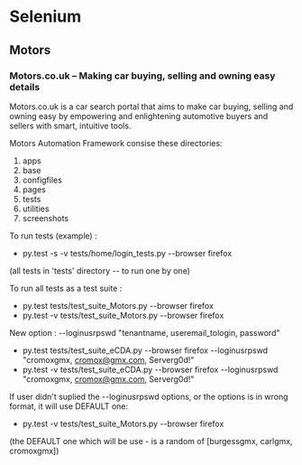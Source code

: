 # Selenium

## Motors

### Motors.co.uk – Making car buying, selling and owning easy details

Motors.co.uk is a car search portal that aims to make car buying, selling and owning easy by empowering and enlightening automotive buyers and sellers with smart, intuitive tools.


Motors Automation Framework consise these directories:

1) apps
2) base
3) configfiles
4) pages
5) tests
6) utilities
7) screenshots

To run tests (example) :

* py.test -s -v tests/home/login_tests.py --browser firefox

(all tests in 'tests' directory -- to run one by one)

To run all tests as a test suite :

* py.test tests/test_suite_Motors.py --browser firefox
* py.test -v tests/test_suite_Motors.py --browser firefox

New option : --loginusrpswd "tenantname, useremail_tologin, password" 

* py.test tests/test_suite_eCDA.py --browser firefox --loginusrpswd "cromoxgmx, cromox@gmx.com, Serverg0d!"
* py.test -v tests/test_suite_eCDA.py --browser firefox --loginusrpswd "cromoxgmx, cromox@gmx.com, Serverg0d!"

If user didn't suplied the --loginusrpswd options, or the options is in wrong format, it will use DEFAULT one:
* py.test -v tests/test_suite_Motors.py --browser firefox

(the DEFAULT one which will be use - is a random of \[burgessgmx, carlgmx, cromoxgmx\])

